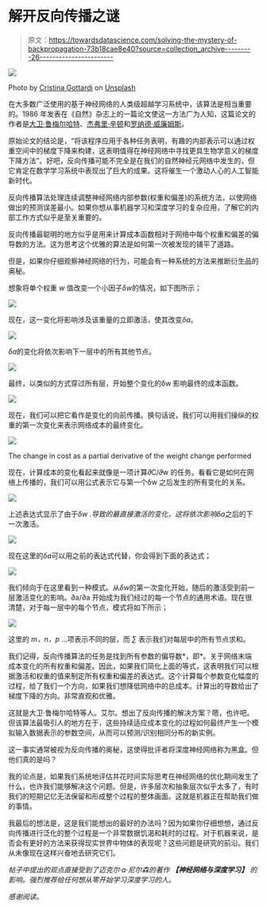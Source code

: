 # 解开反向传播之谜

> 原文：<https://towardsdatascience.com/solving-the-mystery-of-backpropagation-73b18cae8e40?source=collection_archive---------26----------------------->

![](img/80965255c120a10d52413fd541da910f.png)

Photo by [Cristina Gottardi](https://unsplash.com/@cristina_gottardi?utm_source=medium&utm_medium=referral) on [Unsplash](https://unsplash.com?utm_source=medium&utm_medium=referral)

在大多数广泛使用的基于神经网络的人类级超越学习系统中，该算法是相当重要的。1986 年发表在《自然》杂志上的一篇论文使这一方法广为人知，这篇论文的作者是[大卫·鲁梅尔哈特](http://en.wikipedia.org/wiki/David_Rumelhart)、[杰弗里·辛顿](http://www.cs.toronto.edu/~hinton/)和[罗纳德·威廉姆斯](http://en.wikipedia.org/wiki/Ronald_J._Williams)。

原始论文的结论是，“将该程序应用于各种任务表明，有趣的内部表示可以通过权重空间中的梯度下降来构建，这表明值得在神经网络中寻找更具生物学意义的梯度下降方法”。好吧，反向传播可能不完全是在我们的自然神经元网络中发生的，但它肯定在数学学习系统中表现出了巨大的成果。这将催生一个激动人心的人工智能新时代。

反向传播算法处理连续调整神经网络内部参数(权重和偏差)的系统方法，以使网络做出的预测误差最小。如果你想从事机器学习和深度学习的复杂应用，了解它的内部工作方式似乎是至关重要的。

反向传播最聪明的地方似乎是用来计算成本函数相对于网络中每个权重和偏差的偏导数的方法。这为思考这个优雅的算法是如何第一次被发现的铺平了道路。

但是，如果你仔细观察神经网络的行为，可能会有一种系统的方法来推断衍生品的奥秘。

想象将单个权重 *w* 值改变一个小因子*δw*的情况，如下图所示；

![](img/6eb532cb093b490daa59281f943bfab2.png)

现在，这一变化将影响涉及该重量的立即激活，使其改变*δa*。

![](img/61b5d9cf110ce20e2ee841146879ca2b.png)

*δa*的变化将依次影响下一层中的所有其他节点。

![](img/66b6bb52f7bbfa12b74af1d6e38b4cd2.png)

最终，以类似的方式穿过所有层，开始整个变化的δw 影响最终的成本函数。

![](img/4353b90137e9e6b3d6ffbbcf38c8bd08.png)

现在，我们可以把它看作是变化的向前传播。换句话说，我们可以用我们操纵的权重的第一次变化来表示网络成本的最终变化。

![](img/6d5a8c4e596cfd92fc435841ebcb94e7.png)

The change in cost as a partial derivative of the weight change performed

现在，计算成本的变化看起来就像是一项计算𝜕C/𝜕w 的任务。看看它是如何在网络上传播的，我们可以用公式表示它与第一个δw 之后发生的所有变化的关系。

![](img/7d68585ad1458869510cdb917576a222.png)

上述表达式显示了由于*δw .*导致的最直接激活的变化，这将依次影响*δa*之后的下一次激活。

![](img/7cfe093ed20e52bb32dd05c2dd742875.png)

现在这里的*δa*可以用之前的表达式代替，你会得到下面的表达式；

![](img/3318c4759faaddc9be90114ab163dd72.png)

我们倾向于在这里看到一种模式。从*δw*的第一次变化开始，随后的激活受到前一层激活变化的影响。∂a/∂a 开始成为我们经过的每一个节点的通用术语。现在很清楚，对于每一层中的每个节点，模式将如下所示；

![](img/b182b0048d0ee2dc9c8530b1616fda78.png)

这里的 *m，n，p* …项表示不同的层，而 *∑* 表示我们对每层中的所有节点求和。

我们记得，反向传播算法的任务是找到所有参数的偏导数*，即*。关于网络末端成本变化的所有权重和偏差。因此，如果我们简化上面的等式，这表明我们可以根据激活和权重的值来制定所有权重和偏差的表达式。这个计算每个参数变化幅度的过程，给了我们一个方向，如果我们想降低网络中的总成本。计算出的导数给出了梯度下降的方向。非常直观和优雅。

这就是大卫·鲁梅尔哈特等人。艾尔。想出了反向传播的解决方案？嗯，也许吧。但该算法最吸引人的地方在于，这些持续适应成本变化的过程如何最终产生一个模拟输入数据表示的参数空间，从而可以预测/识别相同分布的新实例。

这一事实通常被视为反向传播的奥秘，这使得批评者将深度神经网络称为黑盒。但他们真的是吗？

我的论点是，如果我们系统地评估并花时间实际思考在神经网络的优化期间发生了什么，也许我们能够解决这个问题。但是，许多层次和抽象层次似乎太多了，有时我们的短期记忆无法保留和形成整个过程的整体画面。这就是机器正在帮助我们做的事情。

我最后的想法是，这是我们能想出的最好的办法吗？因为如果你仔细想想，通过反向传播进行泛化的整个过程是一个非常数据饥渴和耗时的过程。对于机器来说，是否会有更好的方法来获得现实世界中物体的表现呢？这些问题是研究的前沿。我们从未像现在这样兴奋地去研究它们。

*帖子中提出的观点直接受到了迈克尔·a·尼尔森的著作* ***【神经网络与深度学习】*** *的影响。强烈推荐给任何想从零开始学习深度学习的人。*

*感谢阅读。*